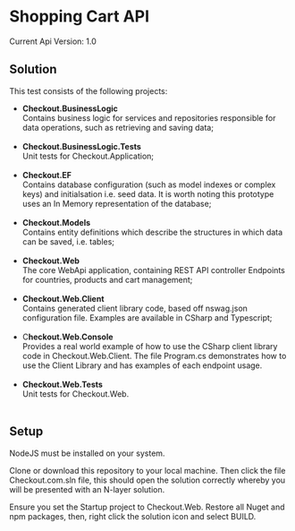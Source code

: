 <h1>Shopping Cart API</h1>

Current Api Version: 1.0

<h2>Solution</h2>

This test consists of the following projects:

<ul>
<li><strong>Checkout.BusinessLogic</strong></li>
Contains business logic for services and repositories responsible for data operations, such as retrieving and saving data;</br></br>

<li><strong>Checkout.BusinessLogic.Tests</strong></li>
Unit tests for Checkout.Application;</br></br>

<li><strong>Checkout.EF</strong></li>
Contains database configuration (such as model indexes or complex keys) and initialsation i.e. seed data. It is worth noting this prototype uses an In Memory representation of the database;</br></br>

<li><strong>Checkout.Models</strong></li>
Contains entity definitions which describe the structures in which data can be saved, i.e. tables;</br></br>

<li><strong>Checkout.Web</strong></li>
The core WebApi application, containing REST API controller Endpoints for countries, products and cart management;</br></br>

<li><strong>Checkout.Web.Client</strong></li>
Contains generated client library code, based off nswag.json configuration file. Examples are available in CSharp and Typescript;</br></br>

<li>C<strong>heckout.Web.Console</strong></li>
Provides a real world example of how to use the CSharp client library code in Checkout.Web.Client. The file Program.cs demonstrates how to use the Client Library and has examples of each endpoint usage.</br></br>

<li><strong>Checkout.Web.Tests</strong></li>
Unit tests for Checkout.Web.</br></br>
</ul>

<h2>Setup</h2>
<p>NodeJS must be installed on your system.</p>

<p>Clone or download this repository to your local machine. Then click the file Checkout.com.sln file, this should open the solution correctly whereby you will be presented with an N-layer solution.

Ensure you set the Startup project to Checkout.Web. Restore all Nuget and npm packages, then, right click the solution icon and select BUILD.</p>
